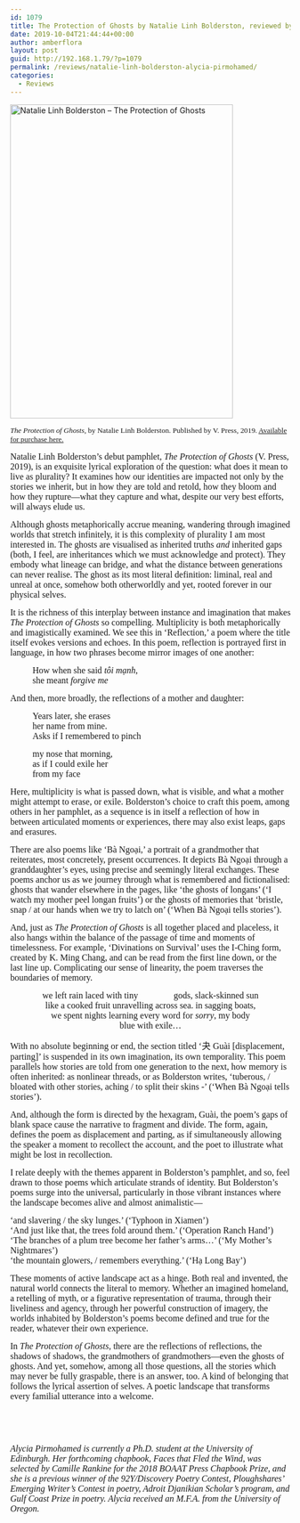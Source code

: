 ```yaml
---
id: 1079
title: The Protection of Ghosts by Natalie Linh Bolderston, reviewed by Alycia Pirmohamed
date: 2019-10-04T21:44:44+00:00
author: amberflora
layout: post
guid: http://192.168.1.79/?p=1079
permalink: /reviews/natalie-linh-bolderston-alycia-pirmohamed/
categories:
  - Reviews
---
```

<img loading="lazy" class="aligncenter wp-image-1086" src="http://amberflora.com/wp-content/uploads/2019/09/9781916505230.jpg" alt="Natalie Linh Bolderston – The Protection of Ghosts" width="400" height="564" srcset="/assets/wp-content/uploads/2019/09/9781916505230.jpg 1134w, /assets/wp-content/uploads/2019/09/9781916505230-213x300.jpg 213w, /assets/wp-content/uploads/2019/09/9781916505230-768x1084.jpg 768w, /assets/wp-content/uploads/2019/09/9781916505230-726x1024.jpg 726w" sizes="(max-width: 400px) 100vw, 400px" />

<span style="font-size: 10pt; font-family: georgia, palatino, serif;"><em>The Protection of Ghosts</em>, by Natalie Linh Bolderston. Published by V. Press, 2019. <a href="http://vpresspoetry.blogspot.com/p/the-protection-of-ghosts.html">Available for purchase here.</a></span>

<span style="font-family: georgia, palatino, serif; font-size: 12pt;">Natalie Linh Bolderston’s debut pamphlet, <em>The Protection of Ghosts</em> (V. Press, 2019), is an exquisite lyrical exploration of the question: what does it mean to live as plurality? It examines how our identities are impacted not only by the stories we inherit, but in how they are told and retold, how they bloom and how they rupture—what they capture and what, despite our very best efforts, will always elude us.</span>

<span style="font-family: georgia, palatino, serif; font-size: 12pt;">Although ghosts metaphorically accrue meaning, wandering through imagined worlds that stretch infinitely, it is this complexity of plurality I am most interested in. The ghosts are visualised as inherited truths <em>and</em> inherited gaps (both, I feel, are inheritances which we must acknowledge and protect). They embody what lineage can bridge, and what the distance between generations can never realise. The ghost as its most literal definition: liminal, real and unreal at once, somehow both otherworldly and yet, rooted forever in our physical selves.</span>

<span style="font-family: georgia, palatino, serif; font-size: 12pt;">It is the richness of this interplay between instance and imagination that makes <em>The Protection of Ghosts</em> so compelling. Multiplicity is both metaphorically and imagistically examined. We see this in ‘Reflection,’ a poem where the title itself evokes versions and echoes. In this poem, reflection is portrayed first in language, in how two phrases become mirror images of one another:</span>

<p style="padding-left: 40px;">
  <span style="font-family: georgia, palatino, serif; font-size: 12pt;">How when she said <em>tôi mạnh</em>,</span><br /><span style="font-family: georgia, palatino, serif; font-size: 12pt;">she meant <em>forgive me</em></span>
</p>

<span style="font-family: georgia, palatino, serif; font-size: 12pt;">And then, more broadly, the reflections of a mother and daughter:</span>

<p style="padding-left: 40px;">
  <span style="font-family: georgia, palatino, serif; font-size: 12pt;">Years later, she erases</span><br /><span style="font-family: georgia, palatino, serif; font-size: 12pt;">her name from mine.</span><br /><span style="font-family: georgia, palatino, serif; font-size: 12pt;">Asks if I remembered to pinch</span>
</p>

<p style="padding-left: 40px;">
  <span style="font-family: georgia, palatino, serif; font-size: 12pt;">my nose that morning,</span><br /><span style="font-family: georgia, palatino, serif; font-size: 12pt;">as if I could exile her</span><br /><span style="font-family: georgia, palatino, serif; font-size: 12pt;">from my face</span>
</p>

<span style="font-family: georgia, palatino, serif; font-size: 12pt;">Here, multiplicity is what is passed down, what is visible, and what a mother might attempt to erase, or exile. Bolderston’s choice to craft this poem, among others in her pamphlet, as a sequence is in itself a reflection of how in between articulated moments or experiences, there may also exist leaps, gaps and erasures.</span>

<span style="font-family: georgia, palatino, serif; font-size: 12pt;">There are also poems like ‘Bà Ngoại,’ a portrait of a grandmother that reiterates, most concretely, present occurrences. It depicts Bà Ngoại through a granddaughter’s eyes, using precise and seemingly literal exchanges. These poems anchor us as we journey through what is remembered and fictionalised: ghosts that wander elsewhere in the pages, like ‘the ghosts of longans’ (‘I watch my mother peel longan fruits’) or the ghosts of memories that ‘bristle, snap / at our hands when we try to latch on’ (‘When Bà Ngoại tells stories’).</span>

<span style="font-family: georgia, palatino, serif; font-size: 12pt;">And, just as <em>The Protection of Ghosts</em> is all together placed and placeless, it also hangs within the balance of the passage of time and moments of timelessness. For example, ‘Divinations on Survival’ uses the I-Ching form, created by K. Ming Chang, and can be read from the first line down, or the last line up. Complicating our sense of linearity, the poem traverses the boundaries of memory.</span>

<p style="text-align: center;">
  <span style="font-family: georgia, palatino, serif; font-size: 12pt;">we left rain laced with tiny                gods, slack-skinned sun</span><br /><span style="font-family: georgia, palatino, serif; font-size: 12pt;">like a cooked fruit unravelling across sea. in sagging boats,</span><br /><span style="font-family: georgia, palatino, serif; font-size: 12pt;">we spent nights learning every word for <em>sorry</em>, my body</span><br /><span style="font-family: georgia, palatino, serif; font-size: 12pt;">blue with exile…</span>
</p>

<span style="font-family: georgia, palatino, serif; font-size: 12pt;">With no absolute beginning or end, the section titled ‘夬 Guài [displacement, parting]’ is suspended in its own imagination, its own temporality. This poem parallels how stories are told from one generation to the next, how memory is often inherited: as nonlinear threads, or as Bolderston writes, ‘tuberous, / bloated with other stories, aching / to split their skins -’ (‘When Bà Ngoại tells stories’).</span>

<span style="font-family: georgia, palatino, serif; font-size: 12pt;">And, although the form is directed by the hexagram, Guài, the poem’s gaps of blank space cause the narrative to fragment and divide. The form, again, defines the poem as displacement and parting, as if simultaneously allowing the speaker a moment to recollect the account, and the poet to illustrate what might be lost in recollection.</span>

<span style="font-family: georgia, palatino, serif; font-size: 12pt;">I relate deeply with the themes apparent in Bolderston’s pamphlet, and so, feel drawn to those poems which articulate strands of identity. But Bolderston’s poems surge into the universal, particularly in those vibrant instances where the landscape becomes alive and almost animalistic—</span>

<span style="font-family: georgia, palatino, serif; font-size: 12pt;">‘and slavering / the sky lunges.’ (‘Typhoon in Xiamen’)</span>  
<span style="font-family: georgia, palatino, serif; font-size: 12pt;">‘And just like that, the trees fold around them.’ (‘Operation Ranch Hand’)</span>  
<span style="font-family: georgia, palatino, serif; font-size: 12pt;">‘The branches of a plum tree become her father’s arms…’ (‘My Mother’s Nightmares’)</span>  
<span style="font-family: georgia, palatino, serif; font-size: 12pt;">‘the mountain glowers, / remembers everything.’ (‘Hạ Long Bay’)</span>

<span style="font-family: georgia, palatino, serif; font-size: 12pt;">These moments of active landscape act as a hinge. Both real and invented, the natural world connects the literal to memory. Whether an imagined homeland, a retelling of myth, or a figurative representation of trauma, through their liveliness and agency, through her powerful construction of imagery, the worlds inhabited by Bolderston’s poems become defined and true for the reader, whatever their own experience.</span>

<span style="font-family: georgia, palatino, serif; font-size: 12pt;">In <em>The Protection of Ghosts</em>, there are the reflections of reflections, the shadows of shadows, the grandmothers of grandmothers—even the ghosts of ghosts. And yet, somehow, among all those questions, all the stories which may never be fully graspable, there is an answer, too. A kind of belonging that follows the lyrical assertion of selves. A poetic landscape that transforms every familial utterance into a welcome.</span>

 

 

<span style="font-family: georgia, palatino, serif; font-size: 12pt;"><em>Alycia Pirmohamed is currently a Ph.D. student at the University of Edinburgh. Her forthcoming chapbook, Faces that Fled the Wind, was selected by Camille Rankine for the 2018 BOAAT Press Chapbook Prize, and she is a previous winner of the 92Y/Discovery Poetry Contest, Ploughshares’ Emerging Writer’s Contest in poetry, Adroit Djanikian Scholar&#8217;s program, and Gulf Coast Prize in poetry. Alycia received an M.F.A. from the University of Oregon.</em></span>
